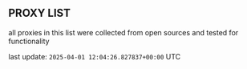 ## PROXY LIST

all proxies in this list were collected from open sources and tested for functionality

last update: `2025-04-01 12:04:26.827837+00:00` UTC